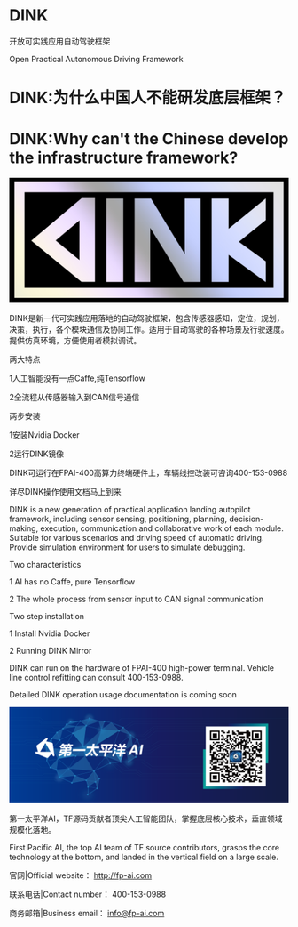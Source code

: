 # DINK

开放可实践应用自动驾驶框架

Open Practical Autonomous Driving Framework

# DINK:为什么中国人不能研发底层框架？

# DINK:Why can't the Chinese develop the infrastructure framework?


![DINK](img/dink.jpg)


DINK是新一代可实践应用落地的自动驾驶框架，包含传感器感知，定位，规划，决策，执行，各个模块通信及协同工作。适用于自动驾驶的各种场景及行驶速度。提供仿真环境，方便使用者模拟调试。

两大特点

1人工智能没有一点Caffe,纯Tensorflow

2全流程从传感器输入到CAN信号通信

两步安装

1安装Nvidia Docker

2运行DINK镜像



DINK可运行在FPAI-400高算力终端硬件上，车辆线控改装可咨询400-153-0988

详尽DINK操作使用文档马上到来


DINK is a new generation of practical application landing autopilot framework, including sensor sensing, positioning, planning, decision-making, execution, communication and collaborative work of each module. Suitable for various scenarios and driving speed of automatic driving. Provide simulation environment for users to simulate debugging.


Two characteristics

1 AI has no Caffe, pure Tensorflow

2 The whole process from sensor input to CAN signal communication


Two step installation


1 Install Nvidia Docker


2 Running DINK Mirror

DINK can run on the hardware of FPAI-400 high-power terminal. Vehicle line control refitting can consult 400-153-0988.

Detailed DINK operation usage documentation is coming soon



[![第一太平洋AI](img/fpai.png)](http://fp-ai.com)

第一太平洋AI，TF源码贡献者顶尖人工智能团队，掌握底层核心技术，垂直领域规模化落地。

First Pacific AI, the top AI team of TF source contributors, grasps the core technology at the bottom, and landed in the vertical field on a large scale.


官网|Official website： http://fp-ai.com

联系电话|Contact number： 400-153-0988

商务邮箱|Business email： info@fp-ai.com
